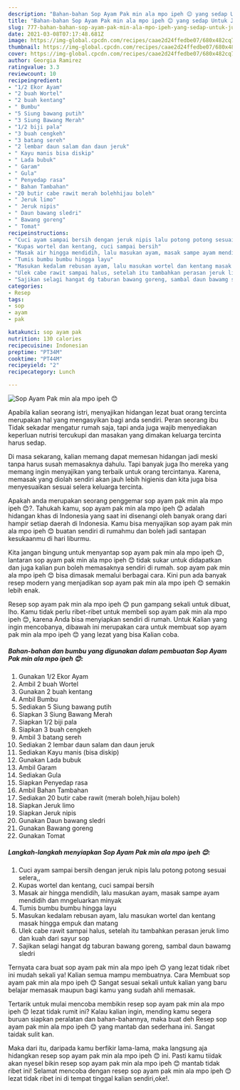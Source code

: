 ```yaml
---
description: "Bahan-bahan Sop Ayam Pak min ala mpo ipeh 😊 yang sedap Untuk Jualan"
title: "Bahan-bahan Sop Ayam Pak min ala mpo ipeh 😊 yang sedap Untuk Jualan"
slug: 777-bahan-bahan-sop-ayam-pak-min-ala-mpo-ipeh-yang-sedap-untuk-jualan
date: 2021-03-08T07:17:48.681Z
image: https://img-global.cpcdn.com/recipes/caae2d24ffedbe07/680x482cq70/sop-ayam-pak-min-ala-mpo-ipeh-😊-foto-resep-utama.jpg
thumbnail: https://img-global.cpcdn.com/recipes/caae2d24ffedbe07/680x482cq70/sop-ayam-pak-min-ala-mpo-ipeh-😊-foto-resep-utama.jpg
cover: https://img-global.cpcdn.com/recipes/caae2d24ffedbe07/680x482cq70/sop-ayam-pak-min-ala-mpo-ipeh-😊-foto-resep-utama.jpg
author: Georgia Ramirez
ratingvalue: 3.3
reviewcount: 10
recipeingredient:
- "1/2 Ekor Ayam"
- "2 buah Wortel"
- "2 buah kentang"
- " Bumbu"
- "5 Siung bawang putih"
- "3 Siung Bawang Merah"
- "1/2 biji pala"
- "3 buah cengkeh"
- "3 batang sereh"
- "2 lembar daun salam dan daun jeruk"
- " Kayu manis bisa diskip"
- " Lada bubuk"
- " Garam"
- " Gula"
- " Penyedap rasa"
- " Bahan Tambahan"
- "20 butir cabe rawit merah bolehhijau boleh"
- " Jeruk limo"
- " Jeruk nipis"
- " Daun bawang sledri"
- " Bawang goreng"
- " Tomat"
recipeinstructions:
- "Cuci ayam sampai bersih dengan jeruk nipis lalu potong potong sesuai selera,,"
- "Kupas wortel dan kentang, cuci sampai bersih"
- "Masak air hingga mendidih, lalu masukan ayam, masak sampe ayam mendidih dan mngeluarkan minyak"
- "Tumis bumbu bumbu hingga layu"
- "Masukan kedalam rebusan ayam, lalu masukan wortel dan kentang masak hingga empuk dan matang"
- "Ulek cabe rawit sampai halus, setelah itu tambahkan perasan jeruk limo dan kuah dari sayur sop"
- "Sajikan selagi hangat dg taburan bawang goreng, sambal daun bawamg sledri"
categories:
- Resep
tags:
- sop
- ayam
- pak

katakunci: sop ayam pak 
nutrition: 130 calories
recipecuisine: Indonesian
preptime: "PT34M"
cooktime: "PT44M"
recipeyield: "2"
recipecategory: Lunch

---
```



![Sop Ayam Pak min ala mpo ipeh 😊](https://img-global.cpcdn.com/recipes/caae2d24ffedbe07/680x482cq70/sop-ayam-pak-min-ala-mpo-ipeh-😊-foto-resep-utama.jpg)

Apabila kalian seorang istri, menyajikan hidangan lezat buat orang tercinta merupakan hal yang mengasyikan bagi anda sendiri. Peran seorang ibu Tidak sekadar mengatur rumah saja, tapi anda juga wajib menyediakan keperluan nutrisi tercukupi dan masakan yang dimakan keluarga tercinta harus sedap.

Di masa  sekarang, kalian memang dapat memesan hidangan jadi meski tanpa harus susah memasaknya dahulu. Tapi banyak juga lho mereka yang memang ingin menyajikan yang terbaik untuk orang tercintanya. Karena, memasak yang diolah sendiri akan jauh lebih higienis dan kita juga bisa menyesuaikan sesuai selera keluarga tercinta. 



Apakah anda merupakan seorang penggemar sop ayam pak min ala mpo ipeh 😊?. Tahukah kamu, sop ayam pak min ala mpo ipeh 😊 adalah hidangan khas di Indonesia yang saat ini disenangi oleh banyak orang dari hampir setiap daerah di Indonesia. Kamu bisa menyajikan sop ayam pak min ala mpo ipeh 😊 buatan sendiri di rumahmu dan boleh jadi santapan kesukaanmu di hari liburmu.

Kita jangan bingung untuk menyantap sop ayam pak min ala mpo ipeh 😊, lantaran sop ayam pak min ala mpo ipeh 😊 tidak sukar untuk didapatkan dan juga kalian pun boleh memasaknya sendiri di rumah. sop ayam pak min ala mpo ipeh 😊 bisa dimasak memalui berbagai cara. Kini pun ada banyak resep modern yang menjadikan sop ayam pak min ala mpo ipeh 😊 semakin lebih enak.

Resep sop ayam pak min ala mpo ipeh 😊 pun gampang sekali untuk dibuat, lho. Kamu tidak perlu ribet-ribet untuk membeli sop ayam pak min ala mpo ipeh 😊, karena Anda bisa menyiapkan sendiri di rumah. Untuk Kalian yang ingin mencobanya, dibawah ini merupakan cara untuk membuat sop ayam pak min ala mpo ipeh 😊 yang lezat yang bisa Kalian coba.

<!--inarticleads1-->

##### Bahan-bahan dan bumbu yang digunakan dalam pembuatan Sop Ayam Pak min ala mpo ipeh 😊:

1. Gunakan 1/2 Ekor Ayam
1. Ambil 2 buah Wortel
1. Gunakan 2 buah kentang
1. Ambil  Bumbu
1. Sediakan 5 Siung bawang putih
1. Siapkan 3 Siung Bawang Merah
1. Siapkan 1/2 biji pala
1. Siapkan 3 buah cengkeh
1. Ambil 3 batang sereh
1. Sediakan 2 lembar daun salam dan daun jeruk
1. Sediakan  Kayu manis (bisa diskip)
1. Gunakan  Lada bubuk
1. Ambil  Garam
1. Sediakan  Gula
1. Siapkan  Penyedap rasa
1. Ambil  Bahan Tambahan
1. Sediakan 20 butir cabe rawit (merah boleh,hijau boleh)
1. Siapkan  Jeruk limo
1. Siapkan  Jeruk nipis
1. Gunakan  Daun bawang sledri
1. Gunakan  Bawang goreng
1. Gunakan  Tomat




<!--inarticleads2-->

##### Langkah-langkah menyiapkan Sop Ayam Pak min ala mpo ipeh 😊:

1. Cuci ayam sampai bersih dengan jeruk nipis lalu potong potong sesuai selera,,
1. Kupas wortel dan kentang, cuci sampai bersih
1. Masak air hingga mendidih, lalu masukan ayam, masak sampe ayam mendidih dan mngeluarkan minyak
1. Tumis bumbu bumbu hingga layu
1. Masukan kedalam rebusan ayam, lalu masukan wortel dan kentang masak hingga empuk dan matang
1. Ulek cabe rawit sampai halus, setelah itu tambahkan perasan jeruk limo dan kuah dari sayur sop
1. Sajikan selagi hangat dg taburan bawang goreng, sambal daun bawamg sledri




Ternyata cara buat sop ayam pak min ala mpo ipeh 😊 yang lezat tidak ribet ini mudah sekali ya! Kalian semua mampu membuatnya. Cara Membuat sop ayam pak min ala mpo ipeh 😊 Sangat sesuai sekali untuk kalian yang baru belajar memasak maupun bagi kamu yang sudah ahli memasak.

Tertarik untuk mulai mencoba membikin resep sop ayam pak min ala mpo ipeh 😊 lezat tidak rumit ini? Kalau kalian ingin, mending kamu segera buruan siapkan peralatan dan bahan-bahannya, maka buat deh Resep sop ayam pak min ala mpo ipeh 😊 yang mantab dan sederhana ini. Sangat taidak sulit kan. 

Maka dari itu, daripada kamu berfikir lama-lama, maka langsung aja hidangkan resep sop ayam pak min ala mpo ipeh 😊 ini. Pasti kamu tiidak akan nyesel bikin resep sop ayam pak min ala mpo ipeh 😊 mantab tidak ribet ini! Selamat mencoba dengan resep sop ayam pak min ala mpo ipeh 😊 lezat tidak ribet ini di tempat tinggal kalian sendiri,oke!.

